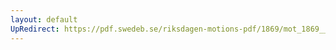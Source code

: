 ```yaml
---
layout: default
UpRedirect: https://pdf.swedeb.se/riksdagen-motions-pdf/1869/mot_1869__ak__00143/mot_1869__ak__00143_001.pdf
---
```


